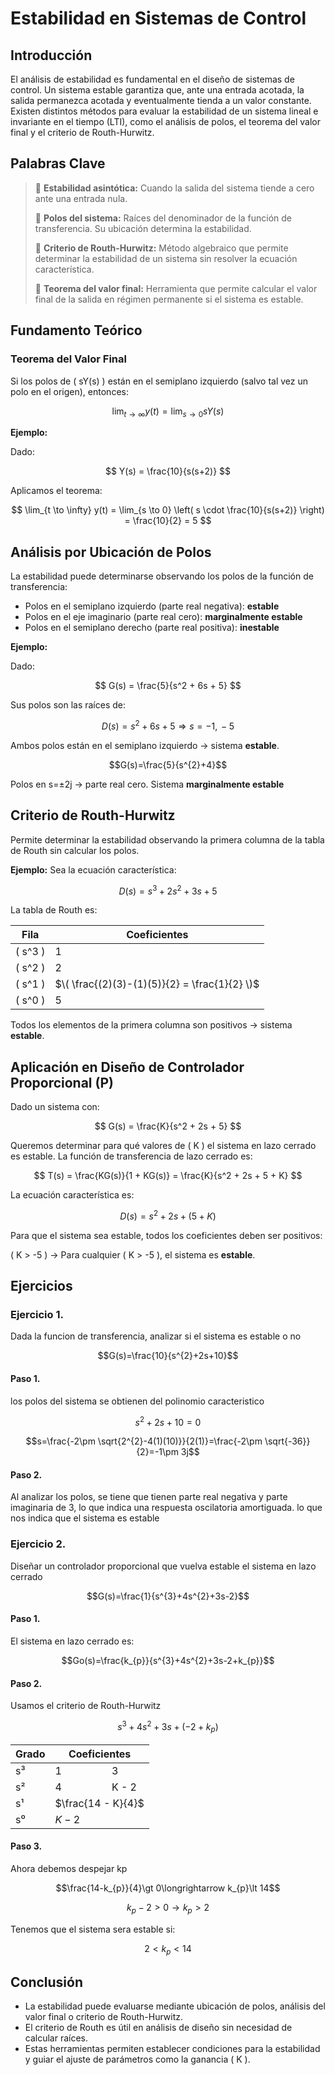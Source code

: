 # Estabilidad en Sistemas de Control

## Introducción

El análisis de estabilidad es fundamental en el diseño de sistemas de control. Un sistema estable garantiza que, ante una entrada acotada, la salida permanezca acotada y eventualmente tienda a un valor constante. Existen distintos métodos para evaluar la estabilidad de un sistema lineal e invariante en el tiempo (LTI), como el análisis de polos, el teorema del valor final y el criterio de Routh-Hurwitz.

## Palabras Clave
> 🔑 **Estabilidad asintótica:** Cuando la salida del sistema tiende a cero ante una entrada nula.
> 
> 🔑 **Polos del sistema:** Raíces del denominador de la función de transferencia. Su ubicación determina la estabilidad.
> 
> 🔑 **Criterio de Routh-Hurwitz:** Método algebraico que permite determinar la estabilidad de un sistema sin resolver la ecuación característica.
> 
> 🔑 **Teorema del valor final:** Herramienta que permite calcular el valor final de la salida en régimen permanente si el sistema es estable.

## Fundamento Teórico

### Teorema del Valor Final

Si los polos de \( sY(s) \) están en el semiplano izquierdo (salvo tal vez un polo en el origen), entonces:

$$
\lim_{t \to \infty} y(t) = \lim_{s \to 0} sY(s)
$$

**Ejemplo:**

Dado:

$$
Y(s) = \frac{10}{s(s+2)}
$$

Aplicamos el teorema:

$$
\lim_{t \to \infty} y(t) = \lim_{s \to 0} \left( s \cdot \frac{10}{s(s+2)} \right) = \frac{10}{2} = 5
$$

## Análisis por Ubicación de Polos

La estabilidad puede determinarse observando los polos de la función de transferencia:

- Polos en el semiplano izquierdo (parte real negativa): **estable**
- Polos en el eje imaginario (parte real cero): **marginalmente estable**
- Polos en el semiplano derecho (parte real positiva): **inestable**

**Ejemplo:**

Dado:

$$
G(s) = \frac{5}{s^2 + 6s + 5}
$$

Sus polos son las raíces de:

$$
D(s) = s^2 + 6s + 5 \Rightarrow s = -1,\, -5
$$

Ambos polos están en el semiplano izquierdo → sistema **estable**.

$$G(s)=\frac{5}{s^{2}+4}$$

Polos en s=±2j → parte real cero.
Sistema **marginalmente estable** 
## Criterio de Routh-Hurwitz

Permite determinar la estabilidad observando la primera columna de la tabla de Routh sin calcular los polos.

**Ejemplo:** Sea la ecuación característica:

$$
D(s) = s^3 + 2s^2 + 3s + 5
$$

La tabla de Routh es:

| Fila     | Coeficientes                                   |
|----------|------------------------------------------------|
| \( s^3 \) | 1            | 3                              |
| \( s^2 \) | 2            | 5                              |
| \( s^1 \) | $\( \frac{(2)(3)-(1)(5)}{2} = \frac{1}{2} \)$ | 0 |
| \( s^0 \) | 5                                              |

Todos los elementos de la primera columna son positivos → sistema **estable**.

## Aplicación en Diseño de Controlador Proporcional (P)

Dado un sistema con:

$$
G(s) = \frac{K}{s^2 + 2s + 5}
$$

Queremos determinar para qué valores de \( K \) el sistema en lazo cerrado es estable. La función de transferencia de lazo cerrado es:

$$
T(s) = \frac{KG(s)}{1 + KG(s)} = \frac{K}{s^2 + 2s + 5 + K}
$$

La ecuación característica es:

$$
D(s) = s^2 + 2s + (5 + K)
$$

Para que el sistema sea estable, todos los coeficientes deben ser positivos:

\( K > -5 \) → Para cualquier \( K > -5 \), el sistema es **estable**.

## Ejercicios
### Ejercicio 1.
Dada la funcion de transferencia, analizar si el sistema es estable o no

$$G(s)=\frac{10}{s^{2}+2s+10}$$

#### Paso 1.
los polos del sistema se obtienen del polinomio caracteristico

$$s^{2}+2s+10=0$$

$$s=\frac{-2\pm \sqrt{2^{2}-4(1)(10)}}{2(1)}=\frac{-2\pm \sqrt{-36}}{2}=-1\pm 3j$$

#### Paso 2.
Al analizar los polos, se tiene que tienen parte real negativa y parte imaginaria de 3, lo que indica una respuesta oscilatoria amortiguada. lo que nos indica que el sistema es estable

### Ejercicio 2.
Diseñar un controlador proporcional que vuelva estable el sistema en lazo cerrado

$$G(s)=\frac{1}{s^{3}+4s^{2}+3s-2}$$

#### Paso 1.
El sistema en lazo cerrado es:

$$Go(s)=\frac{k_{p}}{s^{3}+4s^{2}+3s-2+k_{p}}$$

#### Paso 2.
Usamos el criterio de Routh-Hurwitz

$${s^{3}+4s^{2}+3s+(-2+k_{p})}$$


| Grado | Coeficientes                                                            |
| ----- | ----------------------------------------------------------------------- |
| s³    | 1     3                                                                 |
| s²    | 4     K - 2                                                             |
| s¹    | $\frac{14 - K}{4}$                                                      |
| s⁰    | $K - 2$                                                                 |

#### Paso 3.
Ahora debemos despejar kp

$$\frac{14-k_{p}}{4}\gt 0\longrightarrow k_{p}\lt 14$$

$$k_{p}-2\gt 0    \longrightarrow   k_{p}\gt 2$$

Tenemos que el sistema sera estable si:

$$2\lt k_{p}\lt  14$$

## Conclusión

- La estabilidad puede evaluarse mediante ubicación de polos, análisis del valor final o criterio de Routh-Hurwitz.
- El criterio de Routh es útil en análisis de diseño sin necesidad de calcular raíces.
- Estas herramientas permiten establecer condiciones para la estabilidad y guiar el ajuste de parámetros como la ganancia \( K \).
